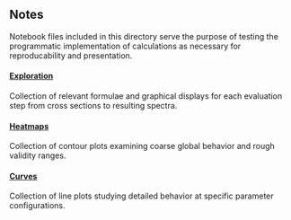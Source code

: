 ## Notes

Notebook files included in this directory serve the purpose of testing the programmatic implementation of calculations as necessary for reproducability and presentation.

#### [Exploration](https://github.com/frtzzzzz/bachelor/blob/main/notes/exploration.ipynb)

Collection of relevant formulae and graphical displays for each evaluation step from cross sections to resulting spectra.

#### [Heatmaps](https://github.com/frtzzzzz/bachelor/blob/main/notes/heatmaps.ipynb)

Collection of contour plots examining coarse global behavior and rough validity ranges.

#### [Curves](https://github.com/frtzzzzz/bachelor/blob/main/notes/curves.ipynb)

Collection of line plots studying detailed behavior at specific parameter configurations.
